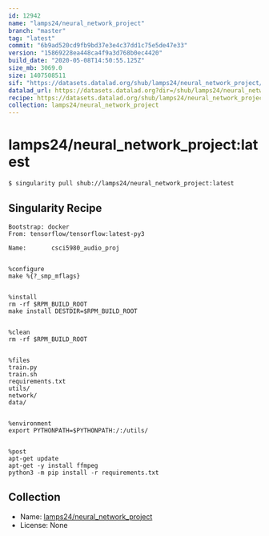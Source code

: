```yaml
---
id: 12942
name: "lamps24/neural_network_project"
branch: "master"
tag: "latest"
commit: "6b9ad520cd9fb9bd37e3e4c37dd1c75e5de47e33"
version: "15869228ea448ca4f9a3d768b0ec4420"
build_date: "2020-05-08T14:50:55.125Z"
size_mb: 3069.0
size: 1407508511
sif: "https://datasets.datalad.org/shub/lamps24/neural_network_project/latest/2020-05-08-6b9ad520-15869228/15869228ea448ca4f9a3d768b0ec4420.sif"
datalad_url: https://datasets.datalad.org?dir=/shub/lamps24/neural_network_project/latest/2020-05-08-6b9ad520-15869228/
recipe: https://datasets.datalad.org/shub/lamps24/neural_network_project/latest/2020-05-08-6b9ad520-15869228/Singularity
collection: lamps24/neural_network_project
---
```


# lamps24/neural_network_project:latest

```bash
$ singularity pull shub://lamps24/neural_network_project:latest
```

## Singularity Recipe

```singularity
Bootstrap: docker
From: tensorflow/tensorflow:latest-py3

Name:		csci5980_audio_proj


%configure
make %{?_smp_mflags}


%install
rm -rf $RPM_BUILD_ROOT
make install DESTDIR=$RPM_BUILD_ROOT


%clean
rm -rf $RPM_BUILD_ROOT


%files
train.py
train.sh
requirements.txt
utils/
network/
data/


%environment
export PYTHONPATH=$PYTHONPATH:/:/utils/


%post
apt-get update
apt-get -y install ffmpeg
python3 -m pip install -r requirements.txt
```

## Collection

 - Name: [lamps24/neural_network_project](https://github.com/lamps24/neural_network_project)
 - License: None

